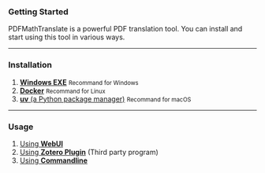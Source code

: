 <!-- CHUNK ID: chunk_451D1544  CHUNK TYPE: header START_LINE:1 -->
### Getting Started

<!-- CHUNK ID: chunk_5534569E  CHUNK TYPE: paragraph START_LINE:3 -->
PDFMathTranslate is a powerful PDF translation tool. You can install and start using this tool in various ways.

<!-- CHUNK ID: h_rule_7f33d63d  CHUNK TYPE: h_rule START_LINE:5 -->
---

<!-- CHUNK ID: chunk_36D1B1ED  CHUNK TYPE: header START_LINE:7 -->
### Installation

<!-- CHUNK ID: chunk_0CAD1479  CHUNK TYPE: list START_LINE:9 -->
1. [**Windows EXE**](./INSTALLATION_winexe.md) <small>Recommand for Windows</small>
2. [**Docker**](./INSTALLATION_docker.md) <small>Recommand for Linux</small>
3. [**uv** (a Python package manager)](./INSTALLATION_uv.md) <small>Recommand for macOS</small>

<!-- CHUNK ID: h_rule_eec0e79f  CHUNK TYPE: h_rule START_LINE:13 -->
---

<!-- CHUNK ID: chunk_047D6F23  CHUNK TYPE: header START_LINE:15 -->
### Usage

<!-- CHUNK ID: chunk_3E32AB82  CHUNK TYPE: list START_LINE:17 -->
1. [Using **WebUI**](./USAGE_webui.md)
2. [Using **Zotero Plugin**](https://github.com/guaguastandup/zotero-pdf2zh) (Third party program)
3. [Using **Commandline**](./USAGE_commandline.md)
